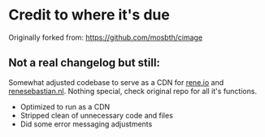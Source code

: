 # Credit to where it's due
Originally forked from: https://github.com/mosbth/cimage

## Not a real changelog but still:
Somewhat adjusted codebase to serve as a CDN for [rene.io](https://www.rene.io) and [renesebastian.nl](https://www.renesebastian.nl). Nothing special, check original repo for all it's functions. 

- Optimized to run as a CDN
- Stripped clean of unnecessary code and files
- Did some error messaging adjustments
